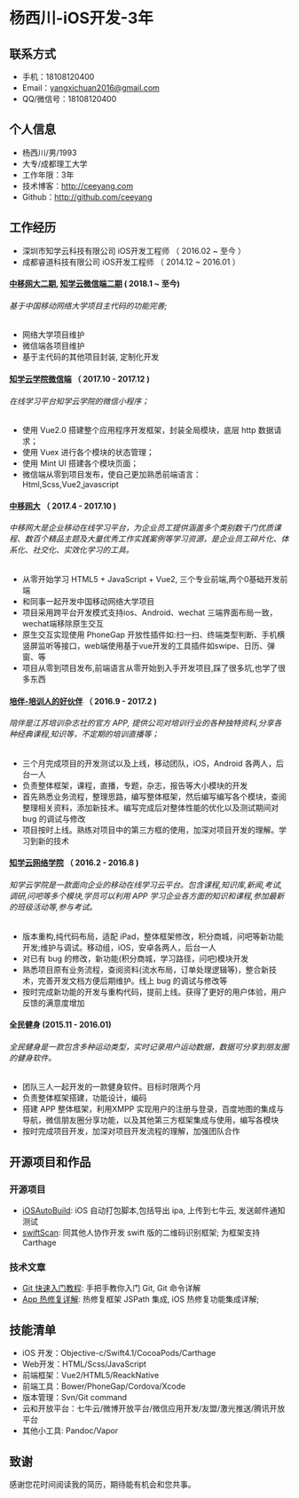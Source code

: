 # 杨西川-iOS开发-3年

## 联系方式
+ 手机：18108120400
+ Email：yangxichuan2016@gmail.com
+ QQ/微信号：18108120400

## 个人信息
 + 杨西川/男/1993
 + 大专/成都理工大学
 + 工作年限：3年
 + 技术博客：http://ceeyang.com
 + Github：http://github.com/ceeyang

## 工作经历
+ 深圳市知学云科技有限公司  iOS开发工程师 （ 2016.02 ~ 至今 ）
+ 成都睿道科技有限公司  iOS开发工程师 （ 2014.12 ~ 2016.01 ）

#### [中移网大二期][201], [知学云微信端二期][200] ( 2018.1 ~ 至今)
###### 基于中国移动网络大学项目主代码的功能完善;
+ 网络大学项目维护
+ 微信端各项目维护
+ 基于主代码的其他项目封装, 定制化开发


#### [知学云学院微信端][200] （ 2017.10 - 2017.12 )
###### 在线学习平台知学云学院的微信小程序；</br>
+ 使用 Vue2.0 搭建整个应用程序开发框架，封装全局模块，底层 http 数据请求；</br>
+ 使用 Vuex 进行各个模块的状态管理；</br>
+ 使用 Mint UI 搭建各个模块页面；</br>
+ 微信端从零到项目发布，使自己更加熟悉前端语言：Html,Scss,Vue2,javascript


#### [中移网大][201] （ 2017.4 - 2017.10 )
###### 中移网大是企业移动在线学习平台，为企业员工提供涵盖多个类别数千门优质课程、数百个精品主题及大量优秀工作实践案例等学习资源，是企业员工碎片化、体系化、社交化、实效化学习的工具。
+ 从零开始学习 HTML5 + JavaScript + Vue2, 三个专业前端,两个0基础开发前端
+ 和同事一起开发中国移动网络大学项目
+ 项目采用跨平台开发模式支持ios、Android、wechat 三端界面布局一致，wechat端移除原生交互
+ 原生交互实现使用 PhoneGap 开放性插件如:扫一扫、终端类型判断、手机横竖屏监听等接口，web端使用基于vue开发的工具插件如swipe、日历、弹窗、等
+ 项目从零到项目发布,前端语言从零开始到入手开发项目,踩了很多坑,也学了很多东西


#### [培伴-培训人的好伙伴][202] （ 2016.9 - 2017.2 )
###### 陪伴是江苏培训杂志社的官方 APP, 提供公司对培训行业的各种独特资料,分享各种经典课程,知识等，不定期的培训直播等；
+ 三个月完成项目的开发测试以及上线，移动团队，iOS，Android 各两人，后台一人
+ 负责整体框架，课程，直播，专题，杂志，报告等大小模块的开发
+ 首先熟悉业务流程，整理思路，编写整体框架，然后编写编写各个模块，查阅整理相关资料，添加新技术。编写完成后对整体性能的优化以及测试期间对 bug 的调试与修改
+ 项目按时上线。熟练对项目中的第三方框的使用，加深对项目开发的理解。学习到新的技术

#### [知学云网络学院][203] （ 2016.2 - 2016.8 )
###### 知学云学院是一款面向企业的移动在线学习云平台。包含课程,知识库,新闻,考试,调研,问吧等多个模块,学员可以利用 APP 学习企业各方面的知识和课程,参加最新的班级活动等,参与考试。
+ 版本重构,纯代码布局，适配 iPad，整体框架修改，积分商城，问吧等新功能开发;维护与调试。移动组，iOS，安卓各两人，后台一人
+ 对已有 bug 的修改，新功能(积分商城，学习路径，问吧)模块开发
+ 熟悉项目原有业务流程，查阅资料(流水布局，订单处理逻辑等)，整合新技术，完善开发文档方便后期维护。线上 bug 的调试与修改等
+ 按时完成新功能的开发与重构代码，提前上线。获得了更好的用户体验，用户反馈的满意度增加


#### 全民健身 (2015.11 - 2016.01)
###### 全民健身是一款包含多种运动类型，实时记录用户运动数据，数据可分享到朋友圈的健身软件。
+ 团队三人一起开发的一款健身软件。目标时限两个月
+ 负责整体框架搭建，功能设计，编码
+ 搭建 APP 整体框架，利用XMPP 实现用户的注册与登录，百度地图的集成与导航，微信朋友圈分享功能，以及其他第三方框架集成与使用，编写各模块
+ 按时完成项目开发，加深对项目开发流程的理解，加强团队合作

## 开源项目和作品
### 开源项目
 - [iOSAutoBuild][000]: iOS 自动打包脚本,包括导出 ipa, 上传到七牛云, 发送邮件通知测试
 - [swiftScan][001]: 同其他人协作开发 swift 版的二维码识别框架; 为框架支持 Carthage

### 技术文章
- [Git 快速入门教程][100]: 手把手教你入门 Git, Git 命令详解
- [App 热修复详解][101]: 热修复框架 JSPath 集成, iOS 热修复功能集成详解;


## 技能清单
- iOS 开发：Objective-c/Swift4.1/CocoaPods/Carthage
- Web开发：HTML/Scss/JavaScript
- 前端框架：Vue2/HTML5/ReackNative
- 前端工具：Bower/PhoneGap/Cordova/Xcode
- 版本管理：Svn/Git command
- 云和开放平台：七牛云/微博开放平台/微信应用开发/友盟/激光推送/腾讯开放平台
- 其他小工具: Pandoc/Vapor


## 致谢
感谢您花时间阅读我的简历，期待能有机会和您共事。

[200]:http://demo.zhixueyun.com/wechat/
[201]:https://itunes.apple.com/cn/app/%E4%B8%AD%E7%A7%BB%E7%BD%91%E5%A4%A7/id1313669861?mt=8
[202]:https://itunes.apple.com/cn/app/pei-ban-pei-xun-ren-hao-huo/id1072624547?l=en&mt=8
[203]:https://itunes.apple.com/cn/app/zhi-xue-yun-xue-yuan/id1066182728?l=en&mt=8


[000]:https://github.com/ceeyang/iOSAutoBuild
[001]:https://github.com/ceeyang/swiftScan

[100]:http://ceeyang.com/blog/2017/06/25/Git-%E5%BF%AB%E9%80%9F%E5%85%A5%E9%97%A8%E6%95%99%E7%A8%8B/
[101]:http://ceeyang.com/blog/2017/01/05/App-Hotfix(%E7%83%AD%E4%BF%AE%E5%A4%8D)%E8%AF%A6%E8%A7%A3/
